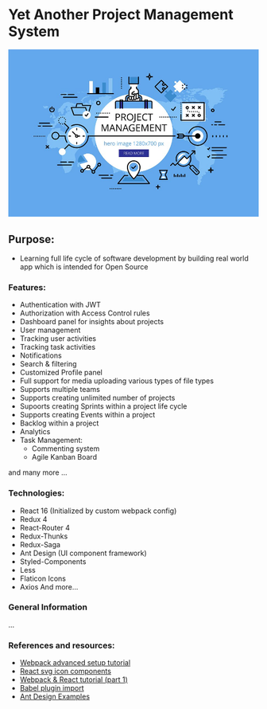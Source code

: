 # Yet Another Project Management System

![Agile Project Management System](./public/project-management.jpg)

## Purpose:

- Learning full life cycle of software development by building real world app which is intended for Open Source

### Features:

- Authentication with JWT
- Authorization with Access Control rules
- Dashboard panel for insights about projects
- User management
- Tracking user activities
- Tracking task activities
- Notifications
- Search & filtering
- Customized Profile panel
- Full support for media uploading various types of file types
- Supports multiple teams
- Supports creating unlimited number of projects
- Supoorts creating Sprints within a project life cycle
- Supports creating Events within a project
- Backlog within a project
- Analytics
- Task Management:
  - Commenting system
  - Agile Kanban Board

and many more ...

### Technologies:

- React 16 (Initialized by custom webpack config)
- Redux 4
- React-Router 4
- Redux-Thunks
- Redux-Saga
- Ant Design (UI component framework)
- Styled-Components
- Less
- Flaticon Icons
- Axios
  And more...

### General Information

...

### References and resources:

- [Webpack advanced setup tutorial](https://www.robinwieruch.de/webpack-advanced-setup-tutorial)
- [React svg icon components](https://www.robinwieruch.de/react-svg-icon-components)
- [Webpack & React tutorial (part 1)](https://www.toptal.com/react/webpack-react-tutorial-pt-1)
- [Babel plugin import](https://github.com/ant-design/babel-plugin-import)
- [Ant Design Examples](https://github.com/ant-design/ant-design/blob/master/components/layout/demo/responsive.md)
